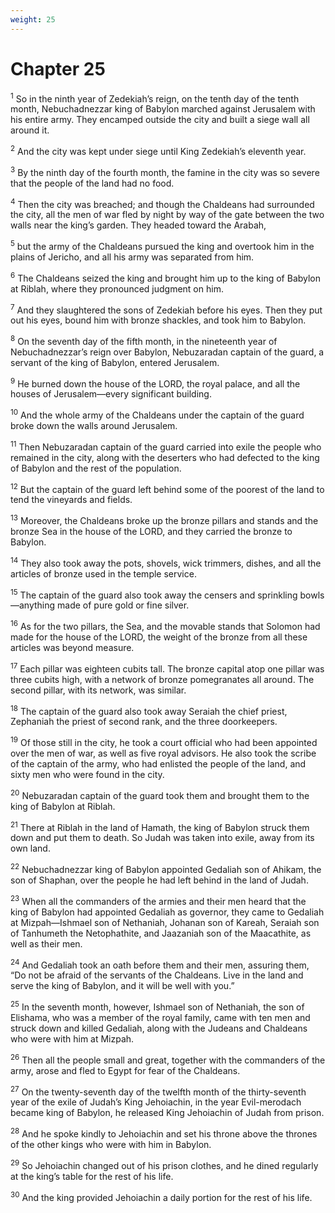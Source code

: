```yaml
---
weight: 25
---
```


# Chapter 25

<sup>1</sup> So in the ninth year of Zedekiah’s reign, on the tenth day of the tenth month, Nebuchadnezzar king of Babylon marched against Jerusalem with his entire army. They encamped outside the city and built a siege wall all around it. 

<sup>2</sup> And the city was kept under siege until King Zedekiah’s eleventh year. 

<sup>3</sup> By the ninth day of the fourth month, the famine in the city was so severe that the people of the land had no food. 

<sup>4</sup> Then the city was breached; and though the Chaldeans had surrounded the city, all the men of war fled by night by way of the gate between the two walls near the king’s garden. They headed toward the Arabah, 

<sup>5</sup> but the army of the Chaldeans pursued the king and overtook him in the plains of Jericho, and all his army was separated from him. 

<sup>6</sup> The Chaldeans seized the king and brought him up to the king of Babylon at Riblah, where they pronounced judgment on him. 

<sup>7</sup> And they slaughtered the sons of Zedekiah before his eyes. Then they put out his eyes, bound him with bronze shackles, and took him to Babylon. 

<sup>8</sup> On the seventh day of the fifth month, in the nineteenth year of Nebuchadnezzar’s reign over Babylon, Nebuzaradan captain of the guard, a servant of the king of Babylon, entered Jerusalem. 

<sup>9</sup> He burned down the house of the LORD, the royal palace, and all the houses of Jerusalem—every significant building. 

<sup>10</sup> And the whole army of the Chaldeans under the captain of the guard broke down the walls around Jerusalem. 

<sup>11</sup> Then Nebuzaradan captain of the guard carried into exile the people who remained in the city, along with the deserters who had defected to the king of Babylon and the rest of the population. 

<sup>12</sup> But the captain of the guard left behind some of the poorest of the land to tend the vineyards and fields. 

<sup>13</sup> Moreover, the Chaldeans broke up the bronze pillars and stands and the bronze Sea in the house of the LORD, and they carried the bronze to Babylon. 

<sup>14</sup> They also took away the pots, shovels, wick trimmers, dishes, and all the articles of bronze used in the temple service. 

<sup>15</sup> The captain of the guard also took away the censers and sprinkling bowls—anything made of pure gold or fine silver. 

<sup>16</sup> As for the two pillars, the Sea, and the movable stands that Solomon had made for the house of the LORD, the weight of the bronze from all these articles was beyond measure. 

<sup>17</sup> Each pillar was eighteen cubits tall. The bronze capital atop one pillar was three cubits high, with a network of bronze pomegranates all around. The second pillar, with its network, was similar. 

<sup>18</sup> The captain of the guard also took away Seraiah the chief priest, Zephaniah the priest of second rank, and the three doorkeepers. 

<sup>19</sup> Of those still in the city, he took a court official who had been appointed over the men of war, as well as five royal advisors. He also took the scribe of the captain of the army, who had enlisted the people of the land, and sixty men who were found in the city. 

<sup>20</sup> Nebuzaradan captain of the guard took them and brought them to the king of Babylon at Riblah. 

<sup>21</sup> There at Riblah in the land of Hamath, the king of Babylon struck them down and put them to death. So Judah was taken into exile, away from its own land. 

<sup>22</sup> Nebuchadnezzar king of Babylon appointed Gedaliah son of Ahikam, the son of Shaphan, over the people he had left behind in the land of Judah. 

<sup>23</sup> When all the commanders of the armies and their men heard that the king of Babylon had appointed Gedaliah as governor, they came to Gedaliah at Mizpah—Ishmael son of Nethaniah, Johanan son of Kareah, Seraiah son of Tanhumeth the Netophathite, and Jaazaniah son of the Maacathite, as well as their men. 

<sup>24</sup> And Gedaliah took an oath before them and their men, assuring them, “Do not be afraid of the servants of the Chaldeans. Live in the land and serve the king of Babylon, and it will be well with you.” 

<sup>25</sup> In the seventh month, however, Ishmael son of Nethaniah, the son of Elishama, who was a member of the royal family, came with ten men and struck down and killed Gedaliah, along with the Judeans and Chaldeans who were with him at Mizpah. 

<sup>26</sup> Then all the people small and great, together with the commanders of the army, arose and fled to Egypt for fear of the Chaldeans. 

<sup>27</sup> On the twenty-seventh day of the twelfth month of the thirty-seventh year of the exile of Judah’s King Jehoiachin, in the year Evil-merodach became king of Babylon, he released King Jehoiachin of Judah from prison. 

<sup>28</sup> And he spoke kindly to Jehoiachin and set his throne above the thrones of the other kings who were with him in Babylon. 

<sup>29</sup> So Jehoiachin changed out of his prison clothes, and he dined regularly at the king’s table for the rest of his life. 

<sup>30</sup> And the king provided Jehoiachin a daily portion for the rest of his life.

